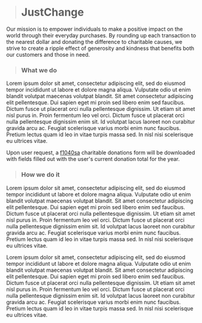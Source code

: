 ># JustChange
Our mission is to empower individuals to make a positive impact on the world through their everyday purchases. By rounding up each transaction to the nearest dollar and donating the difference to charitable causes, we strive to create a ripple effect of generosity and kindness that benefits both our customers and those in need.

>### What we do
Lorem ipsum dolor sit amet, consectetur adipiscing elit, sed do eiusmod tempor incididunt ut labore et dolore magna aliqua. Vulputate odio ut enim blandit volutpat maecenas volutpat blandit. Sit amet consectetur adipiscing elit pellentesque. Dui sapien eget mi proin sed libero enim sed faucibus. Dictum fusce ut placerat orci nulla pellentesque dignissim. Ut etiam sit amet nisl purus in. Proin fermentum leo vel orci. Dictum fusce ut placerat orci nulla pellentesque dignissim enim sit. Id volutpat lacus laoreet non curabitur gravida arcu ac. Feugiat scelerisque varius morbi enim nunc faucibus. Pretium lectus quam id leo in vitae turpis massa sed. In nisl nisi scelerisque eu ultrices vitae.

Upon user request, a [f1040sa](https://www.irs.gov/pub/irs-pdf/f1040sa.pdf) charitable donations form will be downloaded with fields filled out with the user's current donation total for the year.

>### How we do it
Lorem ipsum dolor sit amet, consectetur adipiscing elit, sed do eiusmod tempor incididunt ut labore et dolore magna aliqua. Vulputate odio ut enim blandit volutpat maecenas volutpat blandit. Sit amet consectetur adipiscing elit pellentesque. Dui sapien eget mi proin sed libero enim sed faucibus. Dictum fusce ut placerat orci nulla pellentesque dignissim. Ut etiam sit amet nisl purus in. Proin fermentum leo vel orci. Dictum fusce ut placerat orci nulla pellentesque dignissim enim sit. Id volutpat lacus laoreet non curabitur gravida arcu ac. Feugiat scelerisque varius morbi enim nunc faucibus. Pretium lectus quam id leo in vitae turpis massa sed. In nisl nisi scelerisque eu ultrices vitae.

Lorem ipsum dolor sit amet, consectetur adipiscing elit, sed do eiusmod tempor incididunt ut labore et dolore magna aliqua. Vulputate odio ut enim blandit volutpat maecenas volutpat blandit. Sit amet consectetur adipiscing elit pellentesque. Dui sapien eget mi proin sed libero enim sed faucibus. Dictum fusce ut placerat orci nulla pellentesque dignissim. Ut etiam sit amet nisl purus in. Proin fermentum leo vel orci. Dictum fusce ut placerat orci nulla pellentesque dignissim enim sit. Id volutpat lacus laoreet non curabitur gravida arcu ac. Feugiat scelerisque varius morbi enim nunc faucibus. Pretium lectus quam id leo in vitae turpis massa sed. In nisl nisi scelerisque eu ultrices vitae.
